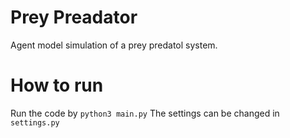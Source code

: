 # Prey Preadator

Agent model simulation of a prey predatol system.

# How to run
Run the code by ```python3 main.py```
The settings can be changed in ```settings.py```
